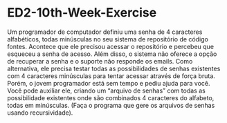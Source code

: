 # ED2-10th-Week-Exercise

Um programador de computador definiu uma senha de 4 caracteres alfabéticos, todas minúsculas no seu sistema de repositório de código fontes.
Acontece que ele precisou acessar o repositório e percebeu que esqueceu a senha de acesso. Além disso, o sistema não oferece a opção de recuperar a senha e o suporte não responde os emails.
Como alternativa, ele precisa testar todas as possibilidades de senhas existentes com 4 caracteres  minúsculas para tentar acessar através de força bruta. Porém, o jovem programador está sem tempo e pediu ajuda para você.
Você pode auxiliar ele, criando um “arquivo de senhas” com todas as possibilidade existentes onde são combinados 4 caracteres do alfabeto, todas em minúsculas.
(Faça o programa que gere os arquivos de senhas usando recursividade).  